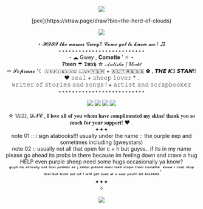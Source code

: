 
<p align="center">
  <img src=https://images-wixmp-ed30a86b8c4ca887773594c2.wixmp.com/f/9865a25b-3dcf-4076-ad61-b1e7a6a31980/dad0g18-983b5110-6913-4a35-83d3-64abdaa2b4c9.gif?token=eyJ0eXAiOiJKV1QiLCJhbGciOiJIUzI1NiJ9.eyJzdWIiOiJ1cm46YXBwOjdlMGQxODg5ODIyNjQzNzNhNWYwZDQxNWVhMGQyNmUwIiwiaXNzIjoidXJuOmFwcDo3ZTBkMTg4OTgyMjY0MzczYTVmMGQ0MTVlYTBkMjZlMCIsIm9iaiI6W1t7InBhdGgiOiJcL2ZcLzk4NjVhMjViLTNkY2YtNDA3Ni1hZDYxLWIxZTdhNmEzMTk4MFwvZGFkMGcxOC05ODNiNTExMC02OTEzLTRhMzUtODNkMy02NGFiZGFhMmI0YzkuZ2lmIn1dXSwiYXVkIjpbInVybjpzZXJ2aWNlOmZpbGUuZG93bmxvYWQiXX0.0cLxD2dAa4RzKFPfA_G8eIWr2kzjRG25KRSTxbksYQw>
</p>
<div align="center">   [pee](https://straw.page/draw?bio=the-herd-of-clouds)

![](https://komarev.com/ghpvc/?username=gweystars&color=blueviolet&label=★sheepies+counted)
<div align="center">⋆ 𝓗𝓘𝓘𝓘 𝓽𝓱𝓮 𝓷𝓪𝓶𝓮𝓼 𝓖𝔀𝓮𝔂!! 𝓒𝓸𝓶𝓮 𝓰𝓮𝓽 𝓽𝓸 𝓴𝓷𝓸𝔀 𝓶𝓮 ! ♫
<div align="center">⋆⋆⋆⋆⋆⋆⋆⋆⋆⋆⋆⋆⋆⋆⋆⋆⋆⋆⋆⋆⋆⋆⋆⋆⋆⋆
<div align="center"> - ☁ Gwey , 𝐂𝐨𝐦𝐞𝐭𝐭𝐞 ' ✧ ⋆
<div align="center"> 𝟕𝐭𝐞𝐞𝐧 ☂ 𝕯𝖚𝖙𝖈𝖍 ☆ 𝒜𝓊𝓉𝒾𝓈𝓉𝒾𝒸 / 𝑀𝒸𝒹𝒹
<div align="center"> ✂ 𝓢𝓸𝓹𝓻𝓪𝓷𝓸 '☾ ​🇦​​🇸​​🇵​​🇮​​🇷​​🇮​​🇳​​🇬​ ​🇱​​🇦​​​​🇼​​🇾🇪​​🇷​ + ​🇦​​🇨​​🇹​​🇷​​🇪​​🇸​​🇸​ ✿ , 𝙏𝙃𝙀 𝙆3 𝙎𝙏𝘼𝙉!! ♥ 𝚜𝚎𝚊𝚕 + 𝚜𝚑𝚎𝚎𝚙 𝚕𝚘𝚟𝚎𝚛 * .
<div align="center"> 𝚠𝚛𝚒𝚝𝚎𝚛 𝚘𝚏 𝚜𝚝𝚘𝚛𝚒𝚎𝚜 𝚊𝚗𝚍 𝚜𝚘𝚗𝚐𝚜 ! + 𝚊𝚛𝚝𝚒𝚜𝚝 𝚊𝚗𝚍 𝚜𝚌𝚛𝚊𝚙𝚋𝚘𝚘𝚔𝚎𝚛
<div align="center">⋆⋆⋆⋆⋆⋆⋆⋆⋆⋆⋆⋆⋆⋆⋆⋆⋆⋆⋆⋆⋆⋆⋆⋆⋆⋆
  <p align="center">
  <img src=https://scontent-ams4-1.xx.fbcdn.net/v/t1.15752-9/540102739_760261976754332_2640829273902944188_n.jpg?_nc_cat=103&ccb=1-7&_nc_sid=0024fc&_nc_ohc=nfBFGoLQVMcQ7kNvwG2ijaS&_nc_oc=Adm3ofuVRHkQTfOtgzCvz-MOlDiD9juv_Bbn029Ob2B4GJjm-WFlWivFGqP4ueh91Cg5pzH7QTTOZU33efnVISVK&_nc_ad=z-m&_nc_cid=0&_nc_zt=23&_nc_ht=scontent-ams4-1.xx&oh=03_Q7cD3AELxXBkbU9OV-kty82Z38HydnCmRBAhRsnO46y3Gzrf1w&oe=68D9C11D> <img src=https://scontent-ams4-1.xx.fbcdn.net/v/t1.15752-9/543820694_1120555736711537_7063475061833004007_n.jpg?_nc_cat=103&ccb=1-7&_nc_sid=0024fc&_nc_ohc=aWsuEZlosBsQ7kNvwFzWaua&_nc_oc=AdkRCUPPdXMWzm_DyfmW1JFdKBLAsy059w6Oi_AiTQ8QIFwQLQcsA6SRwnugJnJZUpFUnZz-XzUqXW8bpogV3qeh&_nc_ad=z-m&_nc_cid=0&_nc_zt=23&_nc_ht=scontent-ams4-1.xx&oh=03_Q7cD3QEKo2Jgw26mAzguIW8jOYyUc3o46X7j3rfnPInl5RRJNA&oe=68EC237F> <img src=https://scontent-ams4-1.xx.fbcdn.net/v/t1.15752-9/540001742_790106740219355_5574567875160257477_n.jpg?_nc_cat=102&ccb=1-7&_nc_sid=0024fc&_nc_ohc=RAcX5sSYWU0Q7kNvwGazoGr&_nc_oc=Adk9E3CZlkbUreZ51eWQz6XWkFOSpi4dfFlELFcnvrpbIBGtkpxz1VNWgyrKYK1j2XZ8f1uKLOb4hgOSJjSazpNj&_nc_ad=z-m&_nc_cid=0&_nc_zt=23&_nc_ht=scontent-ams4-1.xx&oh=03_Q7cD3AFtwLqwqKgS918H4DRfwz_0383Xjv3RokicNWHdTgwwTA&oe=68D9AAC0> <img src=https://scontent-ams4-1.xx.fbcdn.net/v/t1.15752-9/540308730_1311066620802484_2909380980516744914_n.jpg?_nc_cat=109&ccb=1-7&_nc_sid=0024fc&_nc_ohc=9VgkmaZOlP8Q7kNvwHQCQYn&_nc_oc=AdlJ_ciN3m4UPnf39oRJfJ_sYqOD637NqUZFc5GKytNleiA9E3IL5FH0XixAJfPZ6g-EotvjNPyX6DxosTwyNv4a&_nc_ad=z-m&_nc_cid=0&_nc_zt=23&_nc_ht=scontent-ams4-1.xx&oh=03_Q7cD3AHq1zy0qBq1rHaF1MY5BgNvkKXnHJiLWfkKAjWcNdpk-A&oe=68D9A649>
</p>
<div align="center"> ☆ 𝕎𝟚𝕀, 𝓓𝓝𝓒 , 𝐈 𝐥𝐨𝐯𝐞 𝐚𝐥𝐥 𝐨𝐟 𝐲𝐨𝐮 𝐰𝐡𝐨𝐦 𝐡𝐚𝐯𝐞 𝐜𝐨𝐦𝐩𝐥𝐢𝐦𝐞𝐧𝐭𝐞𝐝 𝐦𝐲 𝐬𝐤𝐢𝐧𝐬! 𝐭𝐡𝐚𝐧𝐤 𝐲𝐨𝐮 𝐬𝐨 𝐦𝐮𝐜𝐡 𝐟𝐨𝐫 𝐲𝐨𝐮𝐫 𝐬𝐮𝐩𝐩𝐨𝐫𝐭! ♥ . 
<div align="center">  ✦✦✦
<div align="center"> note 01 :: i sign atabooks!!! usually under the name :: the ourple eep and sometimes including (gweystars)
<div align="center"> note 02 :: usually not all that open for c + h but guyss.. if its in my name please go ahead its probs in there because im feeling down and crave a hug HELP even purple sheep need some hugs occasionally ya know? 
<div align="center">ᵍᵘʸˢ ⁱᵐ ᵃᶜᵗᵘᵃˡˡʸ ⁿᵒᵗ ᵗʰᵃᵗ ᵖᵃᵗⁱᵉⁿᵗ ᵃˢ ᴵ ˢᵉᵉᵐ ᵖˡᵉᵃˢᵉ ᵈᵒⁿᵗ ᵗᵃᵏᵉ ⁱⁿˢᵖᵒ ᶠʳᵒᵐ ᶜᵒᵐᵉᵗᵗᵉ, ᵏⁿᵒʷ ⁱ ᶜᵃⁿᵗ ˢᵗᵒᵖ ᵗʰᵃᵗ ᵇᵘᵗ ᵗʳᵘˢᵗ ᵐᵉ ᵐᶠ ⁱ ʷⁱˡˡ ᵍᵉᵗ ᵐᵃᵈ ᵃᵗ ᵘ ᵃⁿᵈ ʸᵒᵘ'ˡˡ ᵇᵉ ᵇˡᵒᶜᵏᵉᵈ
<div align="center">  ✦✦✦
<div align="center">✧
<p align="center">
<img src=https://i.imgur.com/cov0zW5_d.webp?maxwidth=760&fidelity=mini>
</p>

